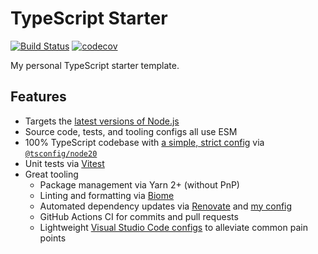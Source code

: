 # TypeScript Starter

[![Build Status](https://github.com/jonahsnider/typescript-starter/workflows/CI/badge.svg)](https://github.com/jonahsnider/typescript-starter/actions)
[![codecov](https://codecov.io/gh/jonahsnider/typescript-starter/graph/badge.svg?token=jC6Ho46EEn)](https://codecov.io/gh/jonahsnider/typescript-starter)

My personal TypeScript starter template.

## Features

- Targets the [latest versions of Node.js](./.node-version)
- Source code, tests, and tooling configs all use ESM
- 100% TypeScript codebase with [a simple, strict config](./tsconfig.json) via [`@tsconfig/node20`](https://github.com/tsconfig/bases#readme)
- Unit tests via [Vitest](https://vitest.dev/)
- Great tooling
  - Package management via Yarn 2+ (without PnP)
  - Linting and formatting via [Biome](https://biomejs.dev/)
  - Automated dependency updates via [Renovate](https://www.whitesourcesoftware.com/free-developer-tools/renovate/) and [my config](https://github.com/jonahsnider/renovate-config#readme)
  - GitHub Actions CI for commits and pull requests
  - Lightweight [Visual Studio Code configs](./.vscode/settings.json) to alleviate common pain points
